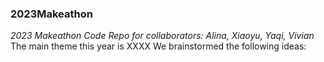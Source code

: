 ### 2023Makeathon
*2023 Makeathon Code Repo for collaborators: Alina, Xiaoyu, Yaqi, Vivian*
The main theme this year is XXXX
We brainstormed the following ideas: 

